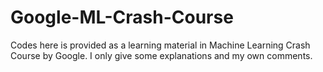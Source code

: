 # Google-ML-Crash-Course

Codes here is provided as a learning material in Machine Learning Crash Course by Google. I only give some explanations and my own comments. 

